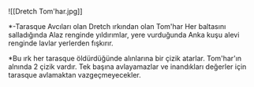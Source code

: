 ![[Dretch Tom'har.jpg]]

*-Tarasque Avcıları olan Dretch ırkından olan Tom'har Her baltasını salladığında Alaz renginde yıldırımlar, yere vurduğunda Anka kuşu alevi renginde lavlar yerlerden fışkırır.

*Bu ırk her tarasque öldürdüğünde alınlarına bir çizik atarlar. Tom'har'ın alnında 2 çizik vardır. Tek başına avlayamazlar ve inandıkları değerler için tarasque avlamaktan vazgeçmeyecekler.




